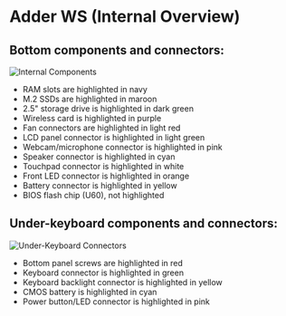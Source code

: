 # Adder WS (Internal Overview)

## Bottom components and connectors:

![Internal Components](./img/components-highlighted.jpg)

- RAM slots are highlighted in navy
- M.2 SSDs are highlighted in maroon
- 2.5" storage drive is highlighted in dark green
- Wireless card is highlighted in purple
- Fan connectors are highlighted in light red
- LCD panel connector is highlighted in light green
- Webcam/microphone connector is highlighted in pink
- Speaker connector is highlighted in cyan
- Touchpad connector is highlighted in white
- Front LED connector is highlighted in orange
- Battery connector is highlighted in yellow
- BIOS flash chip (U60), not highlighted

## Under-keyboard components and connectors:

![Under-Keyboard Connectors](./img/under-keyboard.jpg)

- Bottom panel screws are highlighted in red
- Keyboard connector is highlighted in green
- Keyboard backlight connector is highlighted in yellow
- CMOS battery is highlighted in cyan
- Power button/LED connector is highlighted in pink
